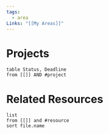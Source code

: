 ```yaml
---
tags:
  - area
Links: "[[My Areas]]"
---
```


# Projects

```dataview
table Status, Deadline
from [[]] AND #project 
```



# Related Resources

```dataview
list
from [[]] and #resource
sort file.name
```

